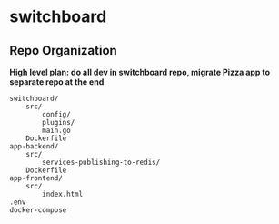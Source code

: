 # switchboard

## Repo Organization

**High level plan: do all dev in switchboard repo, migrate Pizza app to separate repo at the end**
```
switchboard/
	src/
    	config/
        plugins/
        main.go
	Dockerfile
app-backend/
	src/
    	services-publishing-to-redis/
	Dockerfile
app-frontend/
	src/
    	index.html
.env
docker-compose
```
